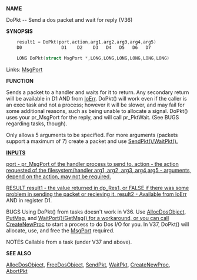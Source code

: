 
**NAME**

DoPkt -- Send a dos packet and wait for reply (V36)

**SYNOPSIS**

```c
    result1 = DoPkt(port,action,arg1,arg2,arg3,arg4,arg5)
    D0               D1    D2    D3   D4   D5   D6   D7

    LONG DoPkt(struct MsgPort *,LONG,LONG,LONG,LONG,LONG,LONG)

```
Links: [MsgPort](_0099) 

**FUNCTION**

Sends a packet to a handler and waits for it to return.  Any secondary
return will be available in D1 AND from [IoErr](IoErr).  DoPkt() will work
even if the caller is an exec task and not a process; however it will
be slower, and may fail for some additional reasons, such as being
unable to allocate a signal.  DoPkt() uses your pr_MsgPort for the
reply, and will call pr_PktWait.  (See BUGS regarding tasks, though).

Only allows 5 arguments to be specified.  For more arguments (packets
support a maximum of 7) create a packet and use <a href="../Includes_and_Autodocs_2._guide/node030F.html">SendPkt()/WaitPkt().

**INPUTS**

port    - pr_MsgPort of the handler process to send to.
action  - the action requested of the filesystem/handler
arg1, arg2, arg3, arg4,arg5 - arguments, depend on the action, may not
be required.

RESULT
result1 - the value returned in dp_Res1, or FALSE if there was some
problem in sending the packet or recieving it.
result2 - Available from [IoErr](IoErr) AND in register D1.

BUGS
Using DoPkt() from tasks doesn't work in V36. Use [AllocDosObject](AllocDosObject),
[PutMsg](../exec/PutMsg), and <a href="../Includes_and_Autodocs_2._guide/node035A.html">WaitPort()/GetMsg() for a workaround, or you can call
[CreateNewProc](CreateNewProc) to start a process to do Dos I/O for you.  In V37,
DoPkt() will allocate, use, and free the [MsgPort](_0099) required.

NOTES
Callable from a task (under V37 and above).

**SEE ALSO**

[AllocDosObject](AllocDosObject), [FreeDosObject](FreeDosObject), [SendPkt](SendPkt), [WaitPkt](WaitPkt),
[CreateNewProc](CreateNewProc), [AbortPkt](AbortPkt)

